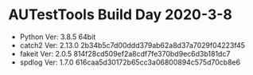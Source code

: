 # AUTestTools Build Day 2020-3-8

- Python Ver: 3.8.5 64bit
- catch2 Ver: 2.13.0 2b34b5c7d00ddd379ab62a8d37a7029f04223f45
- fakeit Ver: 2.0.5  814f28cd509ef2a8cdf7fe370bd9ec6d3b181dc7
- spdlog Ver: 1.7.0  616caa5d30172b65cc3a06800894c575d70cb8e6
